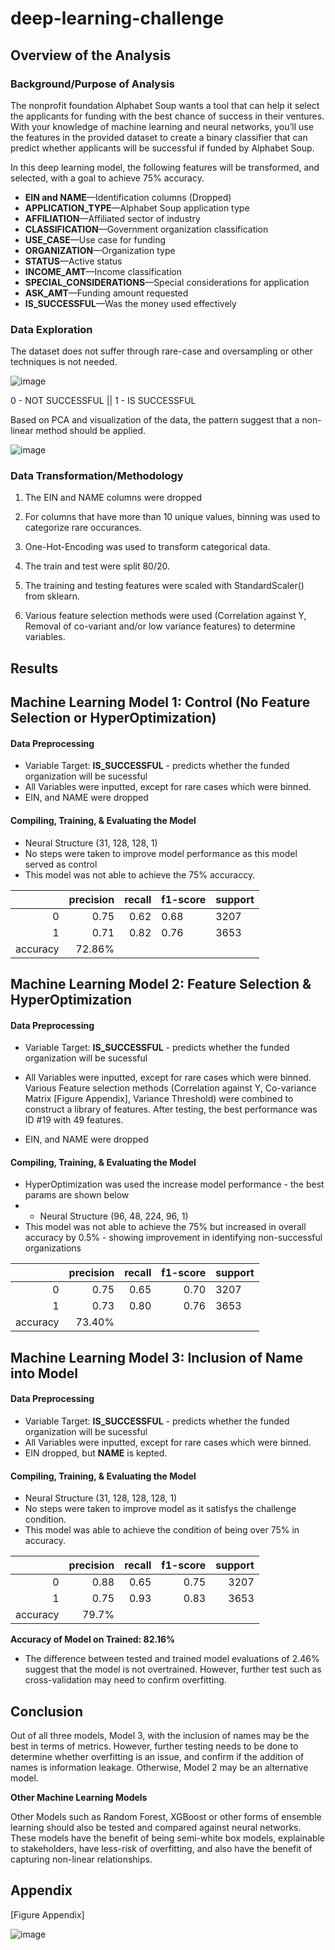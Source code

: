 # deep-learning-challenge

## Overview of the Analysis

### Background/Purpose of Analysis 
The nonprofit foundation Alphabet Soup wants a tool that can help it select the applicants for funding with the best chance of success in their ventures. With your knowledge of machine learning and neural networks, you’ll use the features in the provided dataset to create a binary classifier that can predict whether applicants will be successful if funded by Alphabet Soup.

In this deep learning model, the following features will be transformed, and selected, with a goal to achieve 75% accuracy.  

* **EIN and NAME**—Identification columns (Dropped)
* **APPLICATION_TYPE**—Alphabet Soup application type
* **AFFILIATION**—Affiliated sector of industry
* **CLASSIFICATION**—Government organization classification
* **USE_CASE**—Use case for funding
* **ORGANIZATION**—Organization type
* **STATUS**—Active status
* **INCOME_AMT**—Income classification
* **SPECIAL_CONSIDERATIONS**—Special considerations for application
* **ASK_AMT**—Funding amount requested
* **IS_SUCCESSFUL**—Was the money used effectively

### Data Exploration 

The dataset does not suffer through rare-case and oversampling or other techniques is not needed. 

![image](https://user-images.githubusercontent.com/89043234/229328422-bfc8acc9-b0b6-4e80-978a-e6cc5392f95a.png)

0 - NOT SUCCESSFUL || 
1 - IS SUCCESSFUL

Based on PCA and visualization of the data, the pattern suggest that a non-linear method should be applied. 

![image](https://user-images.githubusercontent.com/89043234/229328472-3eed192c-6c05-4234-8e70-f1c38c66d14a.png)

### Data Transformation/Methodology  

1. The EIN and NAME columns were dropped

2. For columns that have more than 10 unique values, binning was used to categorize rare occurances. 

3. One-Hot-Encoding was used to transform categorical data. 

4. The train and test were split 80/20. 

5. The training and testing features were scaled with StandardScaler() from sklearn. 

6. Various feature selection methods were used (Correlation against Y, Removal of co-variant and/or low variance features) to determine variables. 

## Results

## Machine Learning Model 1: Control (No Feature Selection or HyperOptimization)

#### Data Preprocessing 
* Variable Target: **IS_SUCCESSFUL** - predicts whether the funded organization will be sucessful
* All Variables were inputted, except for rare cases which were binned. 
* EIN, and NAME were dropped 

#### Compiling, Training, & Evaluating the Model
* Neural Structure (31, 128, 128, 1) 
* No steps were taken to improve model performance as this model served as control
* This model was not able to achieve the 75% accuraccy. 

|           | precision | recall | f1-score | support |
|----------:|-------:|---------:|---------|------|
|         0 |   0.75 |     0.62 | 0.68    | 3207 |
|         1 |   0.71 |     0.82 | 0.76    | 3653 |
|  accuracy | 72.86% |          |         |      |



## Machine Learning Model 2: Feature Selection & HyperOptimization 

#### Data Preprocessing 
* Variable Target: **IS_SUCCESSFUL** - predicts whether the funded organization will be sucessful
* All Variables were inputted, except for rare cases which were binned. Various Feature selection methods (Correlation against Y, Co-variance Matrix [Figure Appendix], Variance Threshold) were combined to construct a library of features. After testing, the best performance was ID #19 with 49 features. 


* EIN, and NAME were dropped 

#### Compiling, Training, & Evaluating the Model
* HyperOptimization was used the increase model performance - the best params are shown below  
* * Neural Structure (96, 48, 224, 96, 1) 
* This model was not able to achieve the 75% but increased in overall accuracy by 0.5% - showing improvement in identifying non-successful organizations

|          | precision | recall | f1-score | support |
|---------:|----------:|-------:|---------:|---------|
|        0 |      0.75 |   0.65 | 0.70     | 3207    |
|        1 |      0.73 |   0.80 | 0.76     | 3653    |
| accuracy |    73.40% |        |          |         |

## Machine Learning Model 3: Inclusion of Name into Model 

#### Data Preprocessing 
* Variable Target: **IS_SUCCESSFUL** - predicts whether the funded organization will be sucessful
* All Variables were inputted, except for rare cases which were binned. 
* EIN dropped, but **NAME** is kepted. 

#### Compiling, Training, & Evaluating the Model
* Neural Structure (31, 128, 128, 128, 1) 
* No steps were taken to improve model as it satisfys the challenge condition.
* This model was able to achieve the condition of being over 75% in accuracy.

|          | precision | recall | f1-score | support |
|---------:|----------:|-------:|---------:|--------:|
|        0 |      0.88 |   0.65 | 0.75     | 3207    |
|        1 |      0.75 |   0.93 | 0.83     | 3653    |
| accuracy |     79.7% |        |          |         |

**Accuracy of Model on Trained: 82.16%**
* The difference between tested and trained model evaluations of 2.46% suggest that the model is not overtrained. However, further test such as cross-validation may need to confirm overfitting. 

## Conclusion

Out of all three models, Model 3, with the inclusion of names may be the best in terms of metrics. However, further testing needs to be done to determine whether overfitting is an issue, and confirm if the addition of names is information leakage. Otherwise, Model 2 may be an alternative model. 

**Other Machine Learning Models**

Other Models such as Random Forest, XGBoost or other forms of ensemble learning should also be tested and compared against neural networks. These models have the benefit of being semi-white box models, explainable to stakeholders, have less-risk of overfitting, and also have the benefit of capturing non-linear relationships. 

## Appendix

[Figure Appendix]

![image](https://user-images.githubusercontent.com/89043234/229412083-faf2346b-776b-42e0-b511-f3783ccd6e2c.png)
